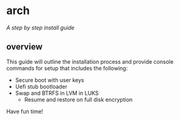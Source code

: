 # arch
*A step by step install guide*
## overview
This guide will outline the installation
process and provide console commands for
setup that includes the following:
* Secure boot with user keys
* Uefi stub bootloader
* Swap and BTRFS in LVM in LUKS
    * Resume and restore on full disk encryption

Have fun time!
